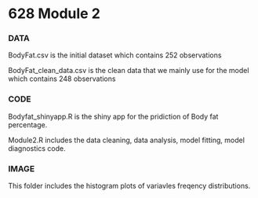 # 628 Module 2


### DATA
BodyFat.csv is the initial dataset which contains 252 observations

BodyFat_clean_data.csv is the clean data that we mainly use for the model which contains 248 observations

### CODE
Bodyfat_shinyapp.R is the shiny app for the pridiction of Body fat percentage.

Module2.R includes the data cleaning, data analysis, model fitting, model diagnostics code.

### IMAGE
This folder includes the histogram plots of variavles freqency distributions.


